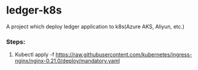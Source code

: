 # ledger-k8s
A project which deploy ledger application to k8s(Azure AKS, Aliyun, etc.)

### Steps:

1. Kubectl apply -f https://raw.githubusercontent.com/kubernetes/ingress-nginx/nginx-0.21.0/deploy/mandatory.yaml
